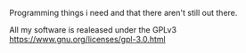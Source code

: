 Programming things i need and that there aren't still out there.

All my software is realeased under the GPLv3 [<a href="https://www.gnu.org/licenses/gpl-3.0.html">https://www.gnu.org/licenses/gpl-3.0.html</a>](https://www.gnu.org/licenses/gpl-3.0.html)
